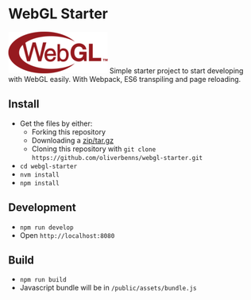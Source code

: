 # WebGL Starter

![WebGL Logo](./logo.png)
Simple starter project to start developing with WebGL easily. With Webpack, ES6 transpiling and page reloading.

## Install
- Get the files by either:
  - Forking this repository
  - Downloading a [zip/tar.gz](https://github.com/oliverbenns/webgl-starter/releases)
  - Cloning this repository with `git clone https://github.com/oliverbenns/webgl-starter.git`
- `cd webgl-starter`
- `nvm install`
- `npm install`

## Development
- `npm run develop`
- Open `http://localhost:8080`

## Build
- `npm run build`
- Javascript bundle will be in `/public/assets/bundle.js`

